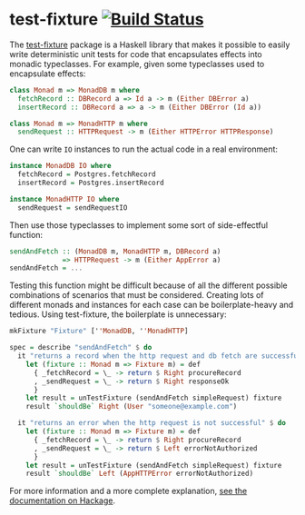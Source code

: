 # test-fixture [![Build Status](https://travis-ci.org/cjdev/test-fixture.svg?branch=master)](https://travis-ci.org/cjdev/test-fixture)

The [test-fixture][test-fixture-hackage] package is a Haskell library that makes it possible to easily write deterministic unit tests for code that encapsulates effects into monadic typeclasses. For example, given some typeclasses used to encapsulate effects:

```haskell
class Monad m => MonadDB m where
  fetchRecord :: DBRecord a => Id a -> m (Either DBError a)
  insertRecord :: DBRecord a => a -> m (Either DBError (Id a))

class Monad m => MonadHTTP m where
  sendRequest :: HTTPRequest -> m (Either HTTPError HTTPResponse)
```

One can write `IO` instances to run the actual code in a real environment:

```haskell
instance MonadDB IO where
  fetchRecord = Postgres.fetchRecord
  insertRecord = Postgres.insertRecord

instance MonadHTTP IO where
  sendRequest = sendRequestIO
```

Then use those typeclasses to implement some sort of side-effectful function:

```haskell
sendAndFetch :: (MonadDB m, MonadHTTP m, DBRecord a)
             => HTTPRequest -> m (Either AppError a)
sendAndFetch = ...
```

Testing this function might be difficult because of all the different possible combinations of scenarios that must be considered. Creating lots of different monads and instances for each case can be boilerplate-heavy and tedious. Using test-fixture, the boilerplate is unnecessary:

```haskell
mkFixture "Fixture" [''MonadDB, ''MonadHTTP]

spec = describe "sendAndFetch" $ do
  it "returns a record when the http request and db fetch are successful" $ do
    let (fixture :: Monad m => Fixture m) = def
      { _fetchRecord = \_ -> return $ Right procureRecord
      , _sendRequest = \_ -> return $ Right responseOk
      }
    let result = unTestFixture (sendAndFetch simpleRequest) fixture
    result `shouldBe` Right (User "someone@example.com")

  it "returns an error when the http request is not successful" $ do
    let (fixture :: Monad m => Fixture m) = def
      { _fetchRecord = \_ -> return $ Right procureRecord
      , _sendRequest = \_ -> return $ Left errorNotAuthorized
      }
    let result = unTestFixture (sendAndFetch simpleRequest) fixture
    result `shouldBe` Left (AppHTTPError errorNotAuthorized)
```

For more information and a more complete explanation, [see the documentation on Hackage][test-fixture-hackage].

[test-fixture-hackage]: http://hackage.haskell.org/package/test-fixture
